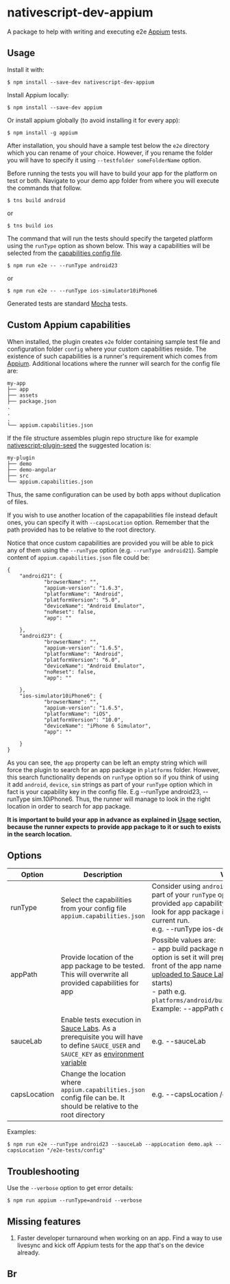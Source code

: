 # nativescript-dev-appium

A package to help with writing and executing e2e [Appium](http://appium.io) tests.

## <a name='usage'></a>Usage

Install it with:

`$ npm install --save-dev nativescript-dev-appium`

Install Appium locally:

`$ npm install --save-dev appium`

Or install appium globally (to avoid installing it for every app):

`$ npm install -g appium`

After installation, you should have a sample test below the `e2e` directory which you can rename of your choice. However, if you rename the folder you will have to specify it using `--testfolder someFolderName` option.

Before running the tests you will have to build your app for the platform on test or both. Navigate to your demo app folder from where you will execute the commands that follow.

```
$ tns build android
```

or

```
$ tns build ios
```

The command that will run the tests should specify the targeted platform using the `runType` option as shown below. This way a capabilities will be selected from the [capabilities config file](#customCapabilities).

```
$ npm run e2e -- --runType android23
```

or

```
$ npm run e2e -- --runType ios-simulator10iPhone6
```

Generated tests are standard [Mocha](http://mochajs.org) tests.

## <a name='customCapabilities'></a>Custom Appium capabilities

When installed, the plugin creates `e2e` folder containing sample test file and configuration folder `config` where your custom capabilities reside. 
The existence of such capabilities is a runner's requirement which comes from [Appium](https://github.com/appium/appium/blob/master/docs/en/writing-running-appium/caps.md). Additional locations where the runner will search for the config file are:

```
my-app
├── app
├── assets
├── package.json
.
.
.
└── appium.capabilities.json
```

If the file structure assembles plugin repo structure like for example [nativescript-plugin-seed](https://github.com/NativeScript/nativescript-plugin-seed) the suggested location is:

```
my-plugin
├── demo
├── demo-angular
├── src
└── appium.capabilities.json
```
Thus, the same configuration can be used by both apps without duplication of files.

If you wish to use another location of the capapabilities file instead default ones, you can specify it with `--capsLocation` option. Remember that the path provided has to be relative to the root directory.

Notice that once custom capabilities are provided you will be able to pick any of them using the `--runType` option (e.g. `--runType android21`). Sample content of `appium.capabilities.json` file could be:

```
{
    "android21": {
            "browserName": "",
            "appium-version": "1.6.3",
            "platformName": "Android",
            "platformVersion": "5.0",
            "deviceName": "Android Emulator",
            "noReset": false,
            "app": ""
        
    },
    "android23": {
            "browserName": "",
            "appium-version": "1.6.5",
            "platformName": "Android",
            "platformVersion": "6.0",
            "deviceName": "Android Emulator",
            "noReset": false,
            "app": ""
        
    },
    "ios-simulator10iPhone6": {
            "browserName": "",
            "appium-version": "1.6.5",
            "platformName": "iOS",
            "platformVersion": "10.0",
            "deviceName": "iPhone 6 Simulator",
            "app": ""
        
    }
}
```

As you can see, the `app` property can be left an empty string which will force the plugin to search for an app package in `platforms` folder. However, this search functionality depends on `runType` option so if you think of using it add `android`, `device`, `sim` strings as part of your `runType` option which in fact is your capability key in the config file. E.g --runType android23, --runType sim.10iPhone6. Thus, the runner will manage to look in the right location in order to search for app package.

**It is important to build your app in advance as explained in [Usage](#usage) section, because the runner expects to provide app package to it or such to exists in the search location.**

## <a name='options'></a>Options

|Option| Description | Value |
|---|---|---|
|runType| Select the capabilities from your config file `appium.capabilities.json`| Consider using `android`, `device`, `sim` strings as part of your `runType` option if you haven't provided `app` capability. Thus, the runner will look for app package in the right location for the current run. <br/> e.g. --runType ios-device10iPhone6|
|appPath| Provide location of the app package to be tested. This will overwrite all provided capabilities for app| Possible values are:<br/> - app build package name (in case `--sauceLab` option is set it will prepend `sauce-storage:` in front of the app name so app has to be [uploaded to Sauce Labs](https://wiki.saucelabs.com/display/DOCS/Uploading+Mobile+Applications+to+Sauce+Storage+for+Testing) before execution starts)<br/> - path e.g. `platforms/android/build/outputs/apk/demo.apk`.<br/> Example: --appPath demo-debug.apk|
|sauceLab| Enable tests execution in [Sauce Labs](https://saucelabs.com/). As a prerequisite you will have to define `SAUCE_USER` and `SAUCE_KEY` as [environment variable](https://wiki.saucelabs.com/display/DOCS/Best+Practice%3A+Use+Environment+Variables+for+Authentication+Credentials)| e.g. --sauceLab|
|capsLocation| Change the location where `appium.capabilities.json` config file can be. It should be relative to the root directory | e.g. --capsLocation /e2e-tests|

Examples:

```
$ npm run e2e --runType android23 --sauceLab --appLocation demo.apk --capsLocation "/e2e-tests/config"

```

## Troubleshooting

Use the `--verbose` option to get error details:

```
$ npm run appium --runType=android --verbose
```

## Missing features

1. Faster developer turnaround when working on an app. Find a way to use livesync and kick off Appium tests for the app that's on the device already.


## Br
